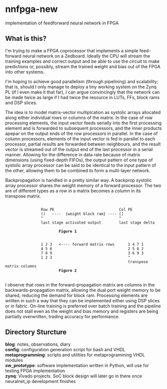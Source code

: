 # nnfpga-new
implementation of feedforward neural network in FPGA

## What is this?
I'm trying to make a FPGA coprocessor that implements a simple feed-forward neural network on a Zedboard. Ideally the CPU will
stream the training examples and correct output and be able to use the circuit to make predictions or, possibly, stream the trained
weight and bias out of the FPGA into other systems.

I'm hoping to achieve good parallelism (through pipelining) and scalability; that is, should I only manage to deploy a tiny
working system on the Zynq PL (if I even make it that far), I can argue convincingly that the network can be made twice as large
if I had twice the resource in LUTs, FFs, block rams and DSP slices.

The idea is to model matrix-vector multiplcation as systolic arrays allocated along either individual rows or columns of the matrix. In the case of
row processing elements, the input vector feeds serially into the first processing element and is forwarded to subsequent processors, and the
inner products apepar on the output ends of the row processors in parallel. In the case of column processors, elements of the input vector is fed
in parallel to each processor, partial results are forwarded between neighbours, and the result vector is streamed out of the output end of the last
processor in a serial manner. Allowing for the difference in data rate because of matrix dimensions (using fixed-depth FIFOs), the output pattern of
one type of systolic array processor can be said to be identical to the input pattern of the other, allowing them to be combined to form a multi-layer
network.

Backpropagation is handled in a pretty similar way. A backprop systolic array processor shares the weight memory of a forward processor. The two
are of different types as a row in a matrix becomes a column in its transpose matrix.

<pre>
<code>
                Row PE                             Col PE
                ()   ----  {weight block ram} ---- []
                ^                                  ^
                last stage activated output        last stage delta
                        
                        <b>Figure 1</b>


                1 2 3   <---- forward matrix rows      1 4 7 1
                4 5 6                                  2 5 8 2
                7 8 9                                  3 6 9 3
                1 2 3                                  ^
                                                       transpose matrix columns
                        <b>Figure 2</b>
</code>
</pre>

I observe that rows in the forward-propagation matrix are columns in the backwards-propagation matrix, allowing the dual port weight memory to be shared,
reducing the demand for block ram. Processing elements are written in such a way that they can be implemented either using DSP slices or in fabric. On-line
training is preferred over batch training and the pipeline does not stall even as the weight and bias memory and registers are being partially overwritten,
trading accuracy for performance.

## Directory Sturcture

**blog**: notes, observations, diary  
**config**: configuration generation script for bash and VHDL  
**metaprogramming**: scripts and utilities for metaprogramming VHDL modules  
**sw\_prototype**: software implementation written in Python, will use for testing FPGA implementation  
**zynq**: Vivado projects. SoC block design will later go in there once neuralnet\_ip development finishes   
